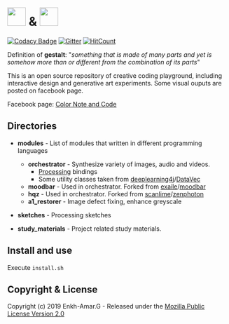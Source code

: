 # <img height="42px" src="https://github.com/vonqo/gestalt/blob/master/public/gestalt-logo.png" /> & <img height="42px" src="https://github.com/vonqo/gestalt/blob/master/public/cnc-logo.png" />


[![Codacy Badge][codacy-badge]][codacy]
[![Gitter][gitter-badge]][gitter]
[![HitCount][hit-badge]][hit]

Definition of **gestalt**: "*something that is made of many parts and yet is somehow more than or different from the combination of its parts*"

This is an open source repository of creative coding playground, including interactive design and generative art experiments. Some visual ouputs are posted on facebook page.

Facebook page: [Color Note and Code](https://www.facebook.com/colornotecode/)

## Directories
* **modules** - List of modules that written in different programming languages
    * **orchestrator** - Synthesize variety of images, audio and videos.
		* [Processing](https://github.com/processing) bindings
		* Some utility classes taken from [deeplearning4j](https://github.com/deeplearning4j)/[DataVec](https://github.com/deeplearning4j/DataVec)
    * **moodbar** - Used in orchestrator. Forked from [exaile](https://github.com/exaile)/[moodbar](https://github.com/exaile/moodbar) 
    * **hqz** - Used in orchestrator. Forked from [scanlime](https://github.com/scanlime)/[zenphoton](https://github.com/scanlime/zenphoton) 
    * **a1_restorer** - Image defect fixing, enhance greyscale

* **sketches** - Processing sketches
* **study_materials** - Project related study materials.

## Install and use
Execute ```install.sh```

## Copyright & License
Copyright (c) 2019 Enkh-Amar.G - Released under the [Mozilla Public License Version 2.0](LICENSE)

[gestalt-logo]: https://github.com/lupino22/gestalt/blob/master/public/logo.png
[codacy-badge]: https://api.codacy.com/project/badge/Grade/5085d2cd13a245a0af21f85f48ae23a9
[codacy]: https://www.codacy.com/app/lupino22/gestalt?utm_source=github.com&amp;utm_medium=referral&amp;utm_content=lupino22/gestalt&amp;utm_campaign=Badge_Grade
[hit-badge]: http://hits.dwyl.io/vonqo/gestalt.svg
[hit]: http://hits.dwyl.io/vonqo/gestalt
[gitter-badge]: https://badges.gitter.im/punkowl-gestalt/community.svg
[gitter]: https://gitter.im/punkowl-gestalt/community?utm_source=badge&utm_medium=badge&utm_campaign=pr-badge
